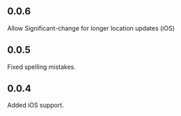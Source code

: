 ## 0.0.6

Allow Significant-change for longer location updates (iOS)

## 0.0.5

Fixed spelling mistakes.

## 0.0.4

Added iOS support.
